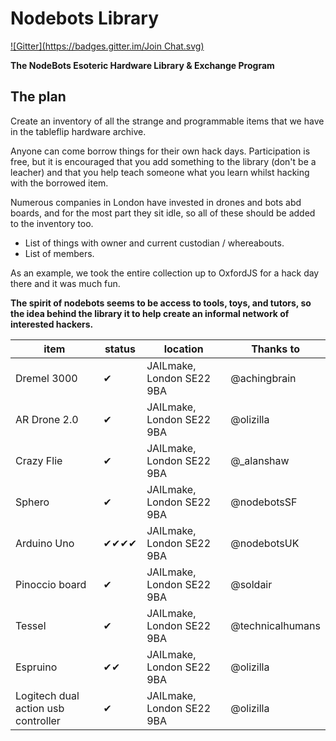 Nodebots Library
================
[![Gitter](https://badges.gitter.im/Join Chat.svg)](https://gitter.im/tableflip/nodebots-library?utm_source=badge&utm_medium=badge&utm_campaign=pr-badge&utm_content=badge)

**The NodeBots Esoteric Hardware Library &amp; Exchange Program**

## The plan

Create an inventory of all the strange and programmable items that we have in the tableflip hardware archive.

Anyone can come borrow things for their own hack days. Participation is free, but it is encouraged that you add something to the library (don't be a leacher) and that you help teach someone what you learn whilst hacking with the borrowed item.

Numerous companies in London have invested in drones and bots abd boards, and for the most part they sit idle, so all of these should be added to the inventory too.

- List of things with owner and current custodian / whereabouts.
- List of members.

As an example, we took the entire collection up to OxfordJS for a hack day there and it was much fun.

**The spirit of nodebots seems to be access to tools, toys, and tutors, so the idea behind the library it to help create an informal network of interested hackers.**

| item | status | location | Thanks to |
-------|--------|----------|------------------|
| Dremel 3000 | ✔ | JAILmake, London SE22 9BA | @achingbrain
| AR Drone 2.0 | ✔ | JAILmake, London SE22 9BA | @olizilla
| Crazy Flie | ✔ | JAILmake, London SE22 9BA | @_alanshaw
| Sphero | ✔ | JAILmake, London SE22 9BA | @nodebotsSF
| Arduino Uno | ✔✔✔✔ | JAILmake, London SE22 9BA | @nodebotsUK
| Pinoccio board | ✔ | JAILmake, London SE22 9BA | @soldair
| Tessel | ✔ | JAILmake, London SE22 9BA | @technicalhumans
| Espruino | ✔✔ | JAILmake, London SE22 9BA | @olizilla
| Logitech dual action usb controller | ✔ | JAILmake, London SE22 9BA | @olizilla


